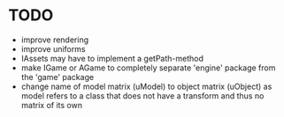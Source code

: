 # TODO

- improve rendering
- improve uniforms
- IAssets may have to implement a getPath-method
- make IGame or AGame to completely separate 'engine' package from the 'game' package
- change name of model matrix (uModel) to object matrix (uObject) as model refers to a class that does not have a transform and thus no matrix of its own